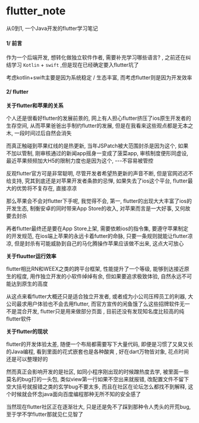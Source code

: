 # flutter_note

从0到1, 一个Java开发的flutter学习笔记







#### 1/ 前言

作为一个后端开发, 想转化做独立软件作者, 需要补充学习哪些语言? , 之前还在纠结学习 `Kotlin` + `swift` ,但是现在已经确定要入flutter坑了

考虑kotlin+swift主要是因为系统稳定 / 生态丰富, 而考虑flutter则是因为开发效率







#### 2/ flutter



**关于flutter和苹果的关系**

个人还是很看好flutter的发展前景的, 网上有人担心flutter挤压了ios原生开发者的生存空间, 从而苹果爸爸出手制约flutter的发展, 但是在我看来这些观点都是无本之木, 一段时间过后自然会消失



而真正触碰到苹果红线的是热更新, 当年JSPatch被大范围封杀是因为这个, 如果不加以管制, 刚审核通过的新闻app摇身一变成了菠菜app, 审核制度便形同虚设, 最近苹果频频加大H5的限制力度也是因为这个, ---不容易被管控



反观flutter官方可是非常聪明, 尽管开发者希望热更新的声音不断, 但是官网迟迟不给支持, 究其到底还是对苹果开发者条款的忌惮, 如果失去了ios这个平台, flutter最大的优势将不复存在, 直接凉凉



那么苹果会不会对flutter下手呢, 我觉得不会, 第一, flutter的出现大大丰富了ios的开发生态, 制衡安卓的同时带来App Store的收入,  对苹果而言是一大好事, 又何故要去封杀



再者flutter最终还是要在App Store上架, 需要依赖ios的指令集, 要遵守苹果制定的开发规范, 在ios端上苹果的永远卡着futter的命脉, 只要一条规则就能让flutter凉凉, 但是封杀有可能威胁到自己的马化腾操作苹果应该做不出来, 这点大可放心



**关于fluutter运行效率**

flutter相比RN和WEEX之类的跨平台框架, 性能提升了一个等级, 能够到达接近原生的程度, 用作独立开发的小软件绰绰有余, 但如果要追求极致体验, 自然永远不可能达到原生的高度



从这点来看flutter大概还只是适合独立开发者, 或者成为小公司压榨员工的利器, 大公司最求用户体验也不会去用flutter, 而官方宣传的闲鱼饿了么这些招牌软件无一不是混合开发, flutter只是用来做部分页面 , 目前还没有发现知名度比较高的纯flutter软件





**关于flutter的现状**

flutter的开发体验太差, 随便一个布局都需要写下大量代码, 即便是习惯了又臭又长的Java编程, 看到里面的花式嵌套也是各种酸爽 ,  好在dart万物皆对象,  花点时间还是可以整理好的



然而真正会影响开发的是社区, 如同小程序刚出现的时候蹭热度去学, 被里面一些莫名的bug打的一头包, 类似view第一行如果不空出来就报错, 改配置文件不留下空大括号就报错之类的玄学bug不要太多, 而且在社区在论坛怎么都找不到解释, 这个时候就会怀念java面向百度编程那种无所不知的安全感了



当然现在flutter社区正在逐渐壮大, 只是还是免不了踩到那种令人秃头的开荒bug,  至于学不学flutter那就见仁见智了



